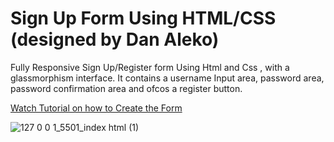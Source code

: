 <h1>Sign Up Form Using HTML/CSS (designed by Dan Aleko)</h1>

Fully Responsive Sign Up/Register form  Using Html and  Css , with a glassmorphism  interface. It contains a username Input area, password area,  password confirmation area and ofcos a register button. 

<a href="https://youtu.be/dxRfGz7lNUQ">Watch Tutorial on how to Create the Form</a>


![127 0 0 1_5501_index html (1)](https://github.com/danaleko/Registration-Form-Base-files/assets/60117412/88c957cc-7dd4-4ab4-8344-39a0ac45cd3d)
